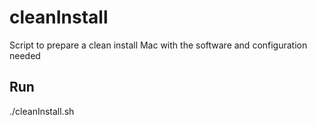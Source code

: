 # cleanInstall

Script to prepare a clean install Mac with the software and configuration needed

## Run

./cleanInstall.sh
